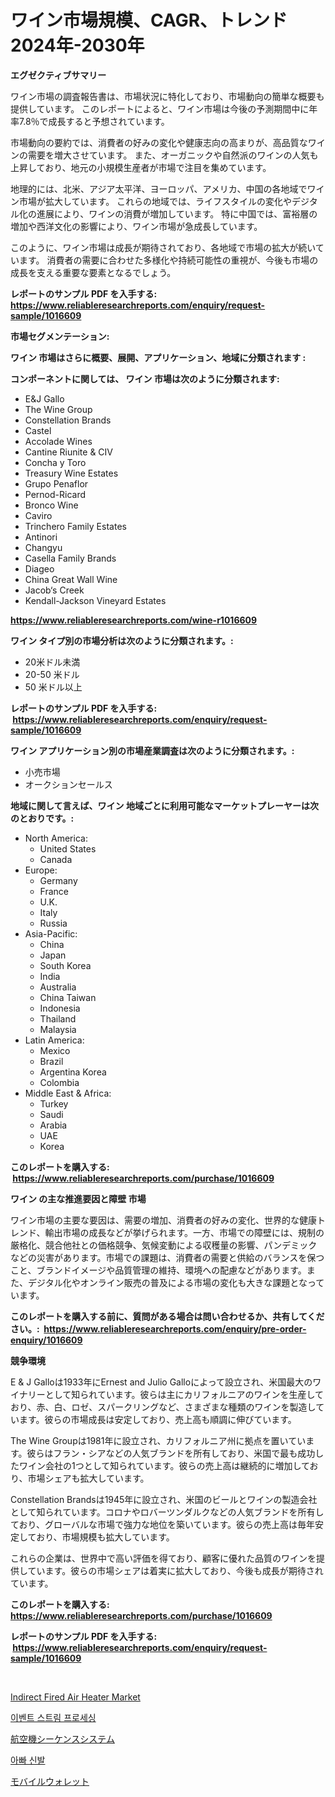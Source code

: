 <p><h1>ワイン市場規模、CAGR、トレンド 2024年-2030年</h1></p><p><strong>エグゼクティブサマリー</strong></p>
<p><p>ワイン市場の調査報告書は、市場状況に特化しており、市場動向の簡単な概要も提供しています。 このレポートによると、ワイン市場は今後の予測期間中に年率7.8％で成長すると予想されています。 </p><p>市場動向の要約では、消費者の好みの変化や健康志向の高まりが、高品質なワインの需要を増大させています。 また、オーガニックや自然派のワインの人気も上昇しており、地元の小規模生産者が市場で注目を集めています。 </p><p>地理的には、北米、アジア太平洋、ヨーロッパ、アメリカ、中国の各地域でワイン市場が拡大しています。 これらの地域では、ライフスタイルの変化やデジタル化の進展により、ワインの消費が増加しています。 特に中国では、富裕層の増加や西洋文化の影響により、ワイン市場が急成長しています。 </p><p>このように、ワイン市場は成長が期待されており、各地域で市場の拡大が続いています。 消費者の需要に合わせた多様化や持続可能性の重視が、今後も市場の成長を支える重要な要素となるでしょう。</p></p>
<p><strong>レポートのサンプル PDF を入手する: <a href="https://www.reliableresearchreports.com/enquiry/request-sample/1016609">https://www.reliableresearchreports.com/enquiry/request-sample/1016609</a></strong></p>
<p><strong>市場セグメンテーション:</strong></p>
<p><strong> ワイン 市場はさらに概要、展開、アプリケーション、地域に分類されます :</strong></p>
<p><strong>コンポーネントに関しては、 ワイン 市場は次のように分類されます: &nbsp;</strong></p>
<p><ul><li>E&J Gallo</li><li>The Wine Group</li><li>Constellation Brands</li><li>Castel</li><li>Accolade Wines</li><li>Cantine Riunite & CIV</li><li>Concha y Toro</li><li>Treasury Wine Estates</li><li>Grupo Penaflor</li><li>Pernod-Ricard</li><li>Bronco Wine</li><li>Caviro</li><li>Trinchero Family Estates</li><li>Antinori</li><li>Changyu</li><li>Casella Family Brands</li><li>Diageo</li><li>China Great Wall Wine</li><li>Jacob‘s Creek</li><li>Kendall-Jackson Vineyard Estates</li></ul></p>
<p><strong><a href="https://www.reliableresearchreports.com/wine-r1016609">https://www.reliableresearchreports.com/wine-r1016609</a></strong></p>
<p><strong> ワイン タイプ別の市場分析は次のように分類されます。:</strong></p>
<p><ul><li>20米ドル未満</li><li>20-50 米ドル</li><li>50 米ドル以上</li></ul></p>
<p><strong>レポートのサンプル PDF を入手する: &nbsp;<a href="https://www.reliableresearchreports.com/enquiry/request-sample/1016609">https://www.reliableresearchreports.com/enquiry/request-sample/1016609</a></strong></p>
<p><strong> ワイン アプリケーション別の市場産業調査は次のように分類されます。:</strong></p>
<p><ul><li>小売市場</li><li>オークションセールス</li></ul></p>
<p><strong>地域に関して言えば、ワイン 地域ごとに利用可能なマーケットプレーヤーは次のとおりです。:</strong></p>
<p><ul>
    <li>
        North America:
        <ul>
            <li>United States</li>
            <li>Canada</li>
        </ul>
    </li>
    <li>
        Europe:
        <ul>
            <li>Germany</li>
            <li>France</li>
            <li>U.K.</li>
            <li>Italy</li>
            <li>Russia</li>
        </ul>
    </li>
    <li>
        Asia-Pacific:
        <ul>
            <li>China</li>
            <li>Japan</li>
            <li>South Korea</li>
            <li>India</li>
            <li>Australia</li>
            <li>China Taiwan</li>
            <li>Indonesia</li>
            <li>Thailand</li>
            <li>Malaysia</li>
        </ul>
    </li>
    <li>
        Latin America:
        <ul>
            <li>Mexico</li>
            <li>Brazil</li>
            <li>Argentina Korea</li>
            <li>Colombia</li>
        </ul>
    </li>
    <li>
        Middle East & Africa:
        <ul>
            <li>Turkey</li>
            <li>Saudi</li>
            <li>Arabia</li>
            <li>UAE</li>
            <li>Korea</li>
        </ul>
    </li>
    </ul></p>
<p><strong>このレポートを購入する: &nbsp;<a href="https://www.reliableresearchreports.com/purchase/1016609">https://www.reliableresearchreports.com/purchase/1016609</a></strong></p>
<p><strong>ワイン の主な推進要因と障壁 市場</strong></p>
<p><p>ワイン市場の主要な要因は、需要の増加、消費者の好みの変化、世界的な健康トレンド、輸出市場の成長などが挙げられます。一方、市場での障壁には、規制の厳格化、競合他社との価格競争、気候変動による収穫量の影響、パンデミックなどの災害があります。市場での課題は、消費者の需要と供給のバランスを保つこと、ブランドイメージや品質管理の維持、環境への配慮などがあります。また、デジタル化やオンライン販売の普及による市場の変化も大きな課題となっています。</p></p>
<p><strong>このレポートを購入する前に、質問がある場合は問い合わせるか、共有してください。:&nbsp; <a href="https://www.reliableresearchreports.com/enquiry/pre-order-enquiry/1016609">https://www.reliableresearchreports.com/enquiry/pre-order-enquiry/1016609</a></strong></p>
<p><strong>競争環境</strong></p>
<p><p>E & J Galloは1933年にErnest and Julio Galloによって設立され、米国最大のワイナリーとして知られています。彼らは主にカリフォルニアのワインを生産しており、赤、白、ロゼ、スパークリングなど、さまざまな種類のワインを製造しています。彼らの市場成長は安定しており、売上高も順調に伸びています。</p><p>The Wine Groupは1981年に設立され、カリフォルニア州に拠点を置いています。彼らはフラン・シアなどの人気ブランドを所有しており、米国で最も成功したワイン会社の1つとして知られています。彼らの売上高は継続的に増加しており、市場シェアも拡大しています。</p><p>Constellation Brandsは1945年に設立され、米国のビールとワインの製造会社として知られています。コロナやロバーツンダルクなどの人気ブランドを所有しており、グローバルな市場で強力な地位を築いています。彼らの売上高は毎年安定しており、市場規模も拡大しています。</p><p>これらの企業は、世界中で高い評価を得ており、顧客に優れた品質のワインを提供しています。彼らの市場シェアは着実に拡大しており、今後も成長が期待されています。</p></p>
<p><strong>このレポートを購入する: &nbsp; <a href="https://www.reliableresearchreports.com/purchase/1016609">https://www.reliableresearchreports.com/purchase/1016609</a></strong></p>
<p><strong>レポートのサンプル PDF を入手する: &nbsp;<a href="https://www.reliableresearchreports.com/enquiry/request-sample/1016609">https://www.reliableresearchreports.com/enquiry/request-sample/1016609</a></strong><strong></strong></p>
<p>&nbsp;</p>
<p><p><a href="https://github.com/lubmix/Market-Research-Report-List-2/blob/main/indirect-fired-air-heater-market.md">Indirect Fired Air Heater Market</a></p><p><a href="https://medium.com/@maxinewilloughby/%EC%9D%B4%EB%B2%A4%ED%8A%B8-%EC%8A%A4%ED%8A%B8%EB%A6%BC-%EC%B2%98%EB%A6%AC-%EC%8B%9C%EC%9E%A5-%EA%B2%BD%EC%9F%81-%EB%B6%84%EC%84%9D-%EC%8B%9C%EC%9E%A5-%ED%8A%B8%EB%A0%8C%EB%93%9C-%EB%B0%8F-2031%EB%85%84%EA%B9%8C%EC%A7%80%EC%9D%98-%EC%98%88%EC%B8%A1-01279181fc09">이벤트 스트림 프로세싱</a></p><p><a href="https://medium.com/@urinalisis45667/%E8%88%AA%E7%A9%BA%E6%A9%9F%E9%85%8D%E5%88%97%E3%82%B7%E3%82%B9%E3%83%86%E3%83%A0%E5%B8%82%E5%A0%B4%E3%83%AC%E3%83%9D%E3%83%BC%E3%83%88%E3%81%AF-%E3%81%93%E3%81%AE%E5%B8%82%E5%A0%B4%E3%81%AE%E6%9C%80%E6%96%B0%E3%81%AE%E3%83%88%E3%83%AC%E3%83%B3%E3%83%89%E3%82%84%E6%88%90%E9%95%B7%E6%A9%9F%E4%BC%9A%E3%82%92%E6%98%8E%E3%82%89%E3%81%8B%E3%81%AB%E3%81%97%E3%81%BE%E3%81%99-0dc1495d8b10">航空機シーケンスシステム</a></p><p><a href="https://github.com/GabrielBlanda5656/Market-Research-Report-List-1/blob/main/792227626709.md">아빠 신발</a></p><p><a href="https://medium.com/@johndory19/%E3%83%A2%E3%83%90%E3%82%A4%E3%83%AB%E3%82%A6%E3%82%A9%E3%83%AC%E3%83%83%E3%83%88%E5%B8%82%E5%A0%B4%E3%83%AC%E3%83%9D%E3%83%BC%E3%83%88%E3%81%AF-%E3%81%93%E3%81%AE%E5%B8%82%E5%A0%B4%E3%81%AE%E6%9C%80%E6%96%B0%E3%81%AE%E3%83%88%E3%83%AC%E3%83%B3%E3%83%89%E3%82%84%E6%88%90%E9%95%B7%E6%A9%9F%E4%BC%9A%E3%82%92%E6%98%8E%E3%82%89%E3%81%8B%E3%81%AB%E3%81%97%E3%81%A6%E3%81%84%E3%81%BE%E3%81%99-f541f53728dd">モバイルウォレット</a></p></p>